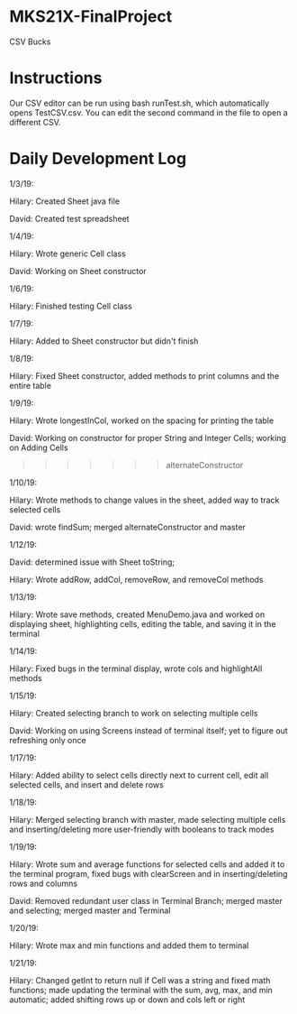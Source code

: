 # MKS21X-FinalProject
CSV Bucks

# Instructions

Our CSV editor can be run using bash runTest.sh, which automatically opens TestCSV.csv.
You can edit the second command in the file to open a different CSV.

# Daily Development Log

1/3/19:

Hilary: Created Sheet java file

David: Created test spreadsheet

1/4/19:

Hilary: Wrote generic Cell class

David: Working on Sheet constructor

1/6/19:

Hilary: Finished testing Cell class

1/7/19:

Hilary: Added to Sheet constructor but didn't finish

1/8/19:

Hilary: Fixed Sheet constructor, added methods to print columns and the entire table

1/9/19:

Hilary: Wrote longestInCol, worked on the spacing for printing the table

David: Working on constructor for proper String and Integer Cells; working on Adding Cells
>>>>>>> alternateConstructor

1/10/19:

Hilary: Wrote methods to change values in the sheet, added way to track selected cells

David: wrote findSum; merged alternateConstructor and master

1/12/19:

David: determined issue with Sheet toString;

Hilary: Wrote addRow, addCol, removeRow, and removeCol methods

1/13/19:

Hilary: Wrote save methods, created MenuDemo.java and worked on displaying sheet, highlighting cells, editing the table, and saving it in the terminal

1/14/19:

Hilary: Fixed bugs in the terminal display, wrote cols and highlightAll methods

1/15/19:

Hilary: Created selecting branch to work on selecting multiple cells

David: Working on using Screens instead of terminal itself; yet to figure out refreshing only once

1/17/19:

Hilary: Added ability to select cells directly next to current cell, edit all selected cells, and insert and delete rows

1/18/19:

Hilary: Merged selecting branch with master, made selecting multiple cells and inserting/deleting more user-friendly with booleans to track modes

1/19/19:

Hilary: Wrote sum and average functions for selected cells and added it to the terminal program, fixed bugs with clearScreen and in inserting/deleting rows and columns

David: Removed redundant user class in Terminal Branch; merged master and selecting; merged master and Terminal

1/20/19:

Hilary: Wrote max and min functions and added them to terminal

1/21/19:

Hilary: Changed getInt to return null if Cell was a string and fixed math functions; made updating the terminal with the sum, avg, max, and min automatic; added shifting rows up or down and cols left or right

